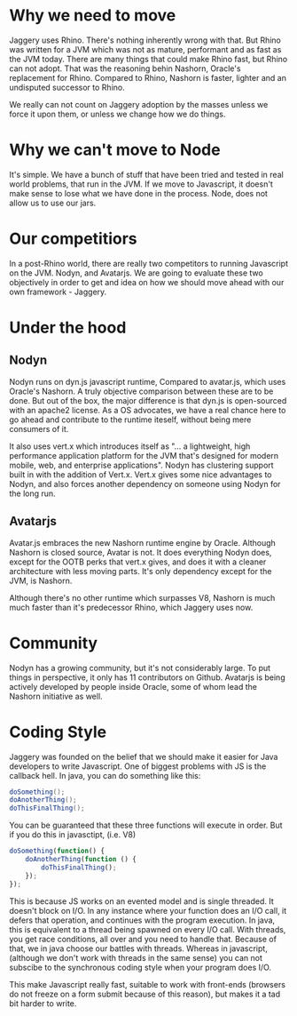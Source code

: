 # Why we need to move

Jaggery uses Rhino. There's nothing inherently wrong with that. But Rhino was written for a JVM which was not as mature, performant and as fast as the JVM today. There are many things that could make Rhino fast, but Rhino can not adopt. That was the reasoning behin Nashorn, Oracle's replacement for Rhino. Compared to Rhino, Nashorn is faster, lighter and an undisputed successor to Rhino.

We really can not count on Jaggery adoption by the masses unless we force it upon them, or unless we change how we do things.

# Why we can't move to Node

It's simple. We have a bunch of stuff that have been tried and tested in real world problems, that run in the JVM. If we move to Javascript, it doesn't make sense to lose what we have done in the process. Node, does not allow us to use our jars.

# Our competitiors

In a post-Rhino world, there are really two competitors to running Javascript on the JVM. Nodyn, and Avatarjs. We are going to evaluate these two objectively in order to get and idea on how we should move ahead with our own framework - Jaggery.

# Under the hood

## Nodyn 
Nodyn runs on dyn.js javascript runtime, Compared to avatar.js, which uses Oracle's Nashorn. A truly objective comparison between these are to be done. But out of the box, the major difference is that dyn.js is open-sourced with an apache2 license. As a OS advocates, we have a real chance here to go ahead and contribute to the runtime iteself, without being mere consumers of it.

It also uses vert.x which introduces itself as "... a lightweight, high performance application platform for the JVM that's designed for modern mobile, web, and enterprise applications". Nodyn has clustering support built in with the addition of Vert.x. Vert.x gives some nice advantages to Nodyn, and also forces another dependency on someone using Nodyn for the long run.

## Avatarjs
Avatar.js embraces the new Nashorn runtime engine by Oracle. Although Nashorn is closed source, Avatar is not. It does everything Nodyn does, except for the OOTB perks that vert.x gives, and does it with a cleaner architecture with less moving parts. It's only dependency except for the JVM, is Nashorn.

Although there's no other runtime which surpasses V8, Nashorn is much much faster than it's predecessor Rhino, which Jaggery uses now.

# Community

Nodyn has a growing community, but it's not considerably large. To put things in perspective, it only has 11 contributors on Github. Avatarjs is being actively developed by people inside Oracle, some of whom lead the Nashorn initiative as well.

# Coding Style

Jaggery was founded on the belief that we should make it easier for Java developers to write Javascript. One of biggest problems with JS is the callback hell. In java, you can do something like this:

```java
doSomething();
doAnotherThing();
doThisFinalThing();
```

You can be guaranteed that these three functions will execute in order. But if you do this in javasctipt, (i.e. V8)

```js
doSomething(function() {
	doAnotherThing(function () {
		doThisFinalThing();
	});
});
```

This is because JS works on an evented model and is single threaded. It doesn't block on I/O. In any instance where your function does an I/O call, it defers that operation, and continues with the program execution. In java, this is equivalent to a thread being spawned on every I/O call. With threads, you get race conditions, all over and you need to handle that. Because of that, we in java choose our battles with threads. Whereas in javascript, (although we don't work with threads in the same sense) you can not subscibe to the synchronous coding style when your program does I/O. 

This make Javascript really fast, suitable to work with front-ends (browsers do not freeze on a form submit because of this reason), but makes it a tad bit harder to write.